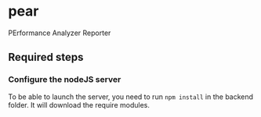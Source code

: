 # pear
PErformance Analyzer Reporter

## Required steps

### Configure the nodeJS server

To be able to launch the server, you need to run `npm install` in the backend folder. It will download the require modules.

